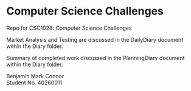 # Computer Science Challenges
Repo for CSC1028: Computer Science Challenges 

Market Analysis and Testing are discussed in the DailyDiary document within the Diary folder.

Summary of completed work discussed in the PlanningDiary document within the Diary folder.
 
Benjamin Mark Connor  
Student No. 40260011
